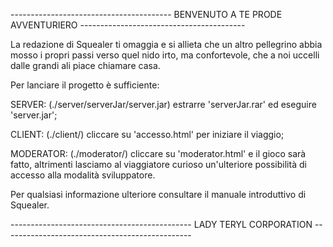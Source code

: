 
---------------------------------------- BENVENUTO A TE PRODE AVVENTURIERO -----------------------------------------

La redazione di Squealer ti omaggia e si allieta che un altro pellegrino abbia mosso i propri
passi verso quel nido irto, ma confortevole, che a noi uccelli dalle grandi ali piace chiamare
casa.

Per lanciare il progetto è sufficiente:

SERVER: (./server/serverJar/server.jar) estrarre 'serverJar.rar' ed eseguire 'server.jar';

CLIENT: (./client/) cliccare su 'accesso.html' per iniziare il viaggio;

MODERATOR: (./moderator/) cliccare su 'moderator.html' e il gioco sarà fatto, altrimenti
lasciamo al viaggiatore curioso un'ulteriore possibilità di accesso alla modalità sviluppatore.


Per qualsiasi informazione ulteriore consultare il manuale introduttivo di Squealer.



 

--------------------------------------------- LADY TERYL CORPORATION -----------------------------------------------
